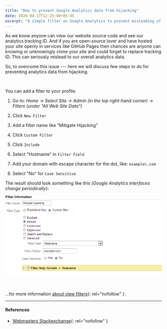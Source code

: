 ```yaml
---
title: "How to prevent Google Analytics data from hijacking"
date: 2020-04-17T12:25:00+05:45
excerpt: "A simple filter on Google Analytics to prevent misleading of your website pageviews data."
---
```


As we know anyone can view our website source code and see our analytics tracking ID. And if you are open-source lover and have hosted your site openly in services like GitHub Pages then chances are anyone can knowing or unknowingly clone your site and could forget to replace tracking ID. This can seriously mislead to our overall analytics data.

So, to overcome this issue --- here we will discuss few steps to do for preventing analytics data from hijacking.

<br>

You can add a filter to your profile:

1. Go to: *Home -> Select Site -> Admin (in the top right-hand corner) -> Filters (under "All Web Site Data")*

2. Click `New Filter`

3. Add a filter name like "Mitigate Hijacking"

4. Click `Custom Filter`

5. Click `Include`

6. Select "Hostname" in `Filter Field`

7. Add your domain with escape character for the dot, like: `example\.com`

8. Select "No" for `Case Sensitive`

The result should look something like this (*Google Analytics interfaces change periodically*):

![preventing google analytics data from hijacking](/uploads/20201417-google-analytics-filter-domain.png)

<br>

...for more information [about view filters](https://support.google.com/analytics/answer/1033162?hl=en){: rel="nofollow" }.

---

#### References

* [Webmasters Stackexchange](https://webmasters.stackexchange.com/questions/56713/could-somebody-hijack-my-google-analytics-for-a-site){: rel="nofollow" }

